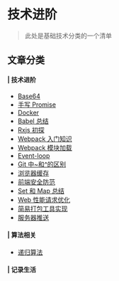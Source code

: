 # 技术进阶

> 此处是基础技术分类的一个清单

## 文章分类

#### | 技术进阶

- [Base64](/skills/Base64/)
- [手写 Promise](/skills/Promise/)
- [Docker](/skills/Docker/)
- [Babel 总结](/skills/Babel总结/)
- [Rxjs 初探](/skills/Rxjs初探/)
- [Webpack 入门知识](/skills/Webpack入门知识/)
- [Webpack 模块加载](/skills/Webpack模块加载/)
- [Event-loop](/skills/Event-loop/)
- [Git 中~和^的区别](/skills/Git中~和^的区别/)
- [浏览器缓存](/skills/浏览器缓存/)
- [前端安全防范](/skills/前端安全防范/)
- [Set 和 Map 总结](/skills/Set和Map总结/)
- [Web 性能请求优化](/skills/Web性能请求优化/)
- [简易打包工具实现](/skills/简易打包工具实现/)
- [服务器推送](/skills/服务器推送/)

#### | 算法相关

- [递归算法](/algorithm/递归算法/)

#### | 记录生活

<!-- - [关于 base64](/life//) -->
